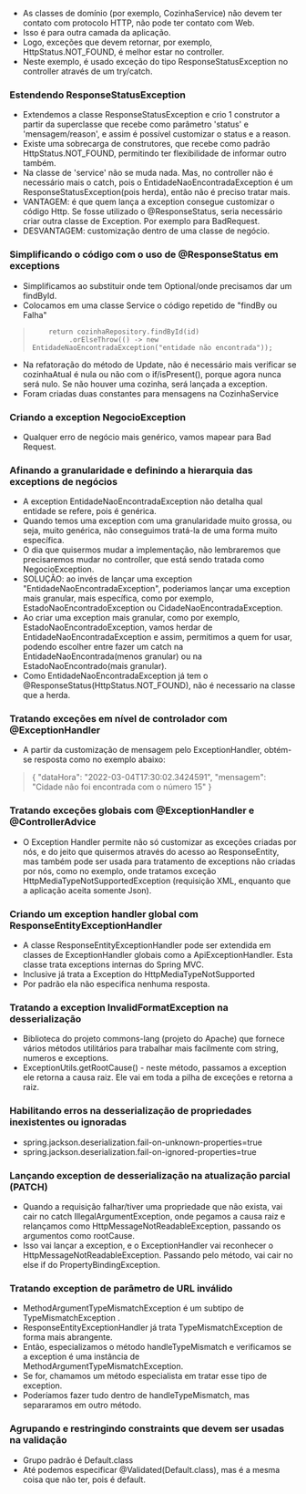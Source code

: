 * As classes de domínio (por exemplo, CozinhaService) não devem ter contato com protocolo HTTP, não pode ter contato com Web.
* Isso é para outra camada da aplicação.
* Logo, exceções que devem retornar, por exemplo, HttpStatus.NOT_FOUND, é melhor estar no controller. 
* Neste exemplo, é usado exceção do tipo ResponseStatusException no controller através de um try/catch.

### Estendendo ResponseStatusException
* Extendemos a classe ResponseStatusException e crio 1 construtor a partir da superclasse que recebe como parâmetro 'status' e 'mensagem/reason', e assim é possível customizar o status e a reason. 
* Existe uma sobrecarga de construtores, que recebe como padrão HttpStatus.NOT_FOUND, permitindo ter flexibilidade de informar outro também.
* Na classe de 'service' não se muda nada. Mas, no controller não é necessário mais o catch, pois o EntidadeNaoEncontradaException é um ResponseStatusException(pois herda), então não é preciso tratar mais.
* VANTAGEM: é que quem lança a exception consegue customizar o código Http. Se fosse utilizado o @ResponseStatus, seria necessário criar outra classe de Exception. Por exemplo para BadRequest.
* DESVANTAGEM: customização dentro de uma classe de negócio.


### Simplificando o código com o uso de @ResponseStatus em exceptions
* Simplificamos ao substituir onde tem Optional/onde precisamos dar um findById.
* Colocamos em uma classe Service o código repetido de "findBy ou Falha"
>         return cozinhaRepository.findById(id)
>              .orElseThrow(() -> new EntidadeNaoEncontradaException("entidade não encontrada"));
* Na refatoração do método de Update, não é necessário mais verificar se cozinhaAtual é nula ou não com o if/isPresent(), porque agora nunca será nulo. Se não houver uma cozinha, será lançada a exception.
* Foram criadas duas constantes para mensagens na CozinhaService


### Criando a exception NegocioException
* Qualquer erro de negócio mais genérico, vamos mapear para Bad Request.

### Afinando a granularidade e definindo a hierarquia das exceptions de negócios
* A exception EntidadeNaoEncontradaException não detalha qual entidade se refere, pois é genérica.
* Quando temos uma exception com uma granularidade muito grossa, ou seja, muito genérica, não conseguimos tratá-la de uma forma muito específica.
* O dia que quisermos mudar a implementação, não lembraremos que precisaremos mudar no controller, que está sendo tratada como NegocioException.
* SOLUÇÃO: ao invés de lançar uma exception "EntidadeNaoEncontradaException", poderiamos lançar uma exception mais granular, mais específica, como por exemplo, EstadoNaoEncontradoException ou CidadeNaoEncontradaException.
* Ao criar uma exception mais granular, como por exemplo, EstadoNaoEncontradoException, vamos herdar de EntidadeNaoEncontradaException e assim, permitimos a quem for usar, podendo escolher entre fazer um catch na EntidadeNaoEncontrada(menos granular) ou na EstadoNaoEncontrado(mais granular).
* Como EntidadeNaoEncontradaException já tem o @ResponseStatus(HttpStatus.NOT_FOUND), não é necessario na classe que a herda.

### Tratando exceções em nível de controlador com @ExceptionHandler
* A partir da customização de mensagem pelo ExceptionHandler, obtém-se resposta como no exemplo abaixo:
>
>{
>"dataHora": "2022-03-04T17:30:02.3424591",
>"mensagem": "Cidade não foi encontrada com o número 15"
>}


### Tratando exceções globais com @ExceptionHandler e @ControllerAdvice
- O Exception Handler permite não só customizar as exceções criadas por nós, e do jeito que quisermos através do acesso ao ResponseEntity, mas também pode ser usada para tratamento de exceptions não criadas por nós, como no exemplo, onde tratamos exceção HttpMediaTypeNotSupportedException (requisição XML, enquanto que a aplicação aceita somente Json).

### Criando um exception handler global com ResponseEntityExceptionHandler
- A classe ResponseEntityExceptionHandler pode ser extendida em classes de ExceptionHandler globais como a ApiExceptionHandler. Esta classe trata exceptions internas do Spring MVC.
- Inclusive já trata a Exception do HttpMediaTypeNotSupported
- Por padrão ela não especifica nenhuma resposta.

### Tratando a exception InvalidFormatException na desserialização
- Biblioteca do projeto commons-lang (projeto do Apache) que fornece vários métodos utilitários para trabalhar mais facilmente com string, numeros e exceptions.
- ExceptionUtils.getRootCause() - neste método, passamos a exception ele retorna a causa raiz. Ele vai em toda a pilha de exceções e retorna a raiz.

### Habilitando erros na desserialização de propriedades inexistentes ou ignoradas
- spring.jackson.deserialization.fail-on-unknown-properties=true
- spring.jackson.deserialization.fail-on-ignored-properties=true

### Lançando exception de desserialização na atualização parcial (PATCH)
- Quando a requisição falhar/tiver uma propriedade que não exista, vai cair no catch IllegalArgumentException, onde pegamos a causa raiz e relançamos como HttpMessageNotReadableException, passando os argumentos como rootCause.
- Isso vai lançar a exception, e o ExceptionHandler vai reconhecer o HttpMessageNotReadableException. Passando pelo método, vai cair no else if do PropertyBindingException.

### Tratando exception de parâmetro de URL inválido
- MethodArgumentTypeMismatchException é um subtipo de TypeMismatchException .
- ResponseEntityExceptionHandler já trata TypeMismatchException de forma mais abrangente.
- Então, especializamos o método handleTypeMismatch e verificamos se a exception é uma instância de MethodArgumentTypeMismatchException.
- Se for, chamamos um método especialista em tratar esse tipo de exception.
- Poderíamos fazer tudo dentro de handleTypeMismatch, mas separaramos em outro método.

### Agrupando e restringindo constraints que devem ser usadas na validação
- Grupo padrão é Default.class
- Até podemos especificar @Validated(Default.class), mas é a mesma coisa que não ter, pois é default.
